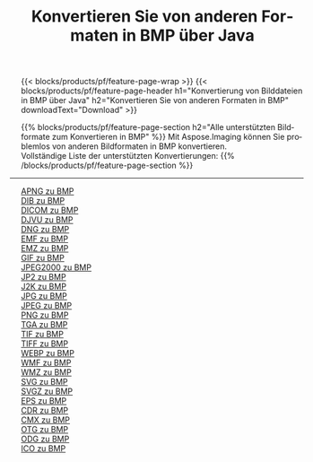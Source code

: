 ﻿---
title: Konvertieren Sie von anderen Formaten in BMP über Java 
weight: 3920
url: /de/java/conversion/to/bmp 
lang: de
langdirlevel: 2
locales: zh-hans,ja,it,ru,de,es,fr,nl,id,lt,pl,pt,vi,tr,ko,zh-hant,ar,hi,th,sv,cs,uk,he
description: Mit Aspose.Imaging können Sie problemlos von anderen Formaten in BMP konvertieren
---

{{< blocks/products/pf/feature-page-wrap >}}
{{< blocks/products/pf/feature-page-header h1="Konvertierung von Bilddateien in BMP über Java" h2="Konvertieren Sie von anderen Formaten in BMP" downloadText="Download" >}}


{{% blocks/products/pf/feature-page-section  h2="Alle unterstützten Bildformate zum Konvertieren in BMP" %}}
Mit Aspose.Imaging können Sie problemlos von anderen Bildformaten in BMP konvertieren.
<br/>
Vollständige Liste der unterstützten Konvertierungen:
{{% /blocks/products/pf/feature-page-section %}}
<div class="container-fluid productfamilypage bg-gray">
    <div class="convertypes bg-gray agp-content section">
        <div class="container">
		<hr style="margin-left:-20px;"/>
		<div class="row other-converters">
		    <div class='col-md-2 other-converter remove-lp remove-rp'><a href="/imaging/de/java/conversion/apng-to-bmp" >APNG zu BMP</a></div>
<div class='col-md-2 other-converter remove-lp remove-rp'><a href="/imaging/de/java/conversion/dib-to-bmp" >DIB zu BMP</a></div>
<div class='col-md-2 other-converter remove-lp remove-rp'><a href="/imaging/de/java/conversion/dicom-to-bmp" >DICOM zu BMP</a></div>
<div class='col-md-2 other-converter remove-lp remove-rp'><a href="/imaging/de/java/conversion/djvu-to-bmp" >DJVU zu BMP</a></div>
<div class='col-md-2 other-converter remove-lp remove-rp'><a href="/imaging/de/java/conversion/dng-to-bmp" >DNG zu BMP</a></div>
<div class='col-md-2 other-converter remove-lp remove-rp'><a href="/imaging/de/java/conversion/emf-to-bmp" >EMF zu BMP</a></div>
<div class='col-md-2 other-converter remove-lp remove-rp'><a href="/imaging/de/java/conversion/emz-to-bmp" >EMZ zu BMP</a></div>
<div class='col-md-2 other-converter remove-lp remove-rp'><a href="/imaging/de/java/conversion/gif-to-bmp" >GIF zu BMP</a></div>
<div class='col-md-2 other-converter remove-lp remove-rp'><a href="/imaging/de/java/conversion/jpeg2000-to-bmp" >JPEG2000 zu BMP</a></div>
<div class='col-md-2 other-converter remove-lp remove-rp'><a href="/imaging/de/java/conversion/jp2-to-bmp" >JP2 zu BMP</a></div>
<div class='col-md-2 other-converter remove-lp remove-rp'><a href="/imaging/de/java/conversion/j2k-to-bmp" >J2K zu BMP</a></div>
<div class='col-md-2 other-converter remove-lp remove-rp'><a href="/imaging/de/java/conversion/jpg-to-bmp" >JPG zu BMP</a></div>
<div class='col-md-2 other-converter remove-lp remove-rp'><a href="/imaging/de/java/conversion/jpeg-to-bmp" >JPEG zu BMP</a></div>
<div class='col-md-2 other-converter remove-lp remove-rp'><a href="/imaging/de/java/conversion/png-to-bmp" >PNG zu BMP</a></div>
<div class='col-md-2 other-converter remove-lp remove-rp'><a href="/imaging/de/java/conversion/tga-to-bmp" >TGA zu BMP</a></div>
<div class='col-md-2 other-converter remove-lp remove-rp'><a href="/imaging/de/java/conversion/tif-to-bmp" >TIF zu BMP</a></div>
<div class='col-md-2 other-converter remove-lp remove-rp'><a href="/imaging/de/java/conversion/tiff-to-bmp" >TIFF zu BMP</a></div>
<div class='col-md-2 other-converter remove-lp remove-rp'><a href="/imaging/de/java/conversion/webp-to-bmp" >WEBP zu BMP</a></div>
<div class='col-md-2 other-converter remove-lp remove-rp'><a href="/imaging/de/java/conversion/wmf-to-bmp" >WMF zu BMP</a></div>
<div class='col-md-2 other-converter remove-lp remove-rp'><a href="/imaging/de/java/conversion/wmz-to-bmp" >WMZ zu BMP</a></div>
<div class='col-md-2 other-converter remove-lp remove-rp'><a href="/imaging/de/java/conversion/svg-to-bmp" >SVG zu BMP</a></div>
<div class='col-md-2 other-converter remove-lp remove-rp'><a href="/imaging/de/java/conversion/svgz-to-bmp" >SVGZ zu BMP</a></div>
<div class='col-md-2 other-converter remove-lp remove-rp'><a href="/imaging/de/java/conversion/eps-to-bmp" >EPS zu BMP</a></div>
<div class='col-md-2 other-converter remove-lp remove-rp'><a href="/imaging/de/java/conversion/cdr-to-bmp" >CDR zu BMP</a></div>
<div class='col-md-2 other-converter remove-lp remove-rp'><a href="/imaging/de/java/conversion/cmx-to-bmp" >CMX zu BMP</a></div>
<div class='col-md-2 other-converter remove-lp remove-rp'><a href="/imaging/de/java/conversion/otg-to-bmp" >OTG zu BMP</a></div>
<div class='col-md-2 other-converter remove-lp remove-rp'><a href="/imaging/de/java/conversion/odg-to-bmp" >ODG zu BMP</a></div>
<div class='col-md-2 other-converter remove-lp remove-rp'><a href="/imaging/de/java/conversion/ico-to-bmp" >ICO zu BMP</a></div>
                </div>
        </div>
    </div>
</div>
<br/>

